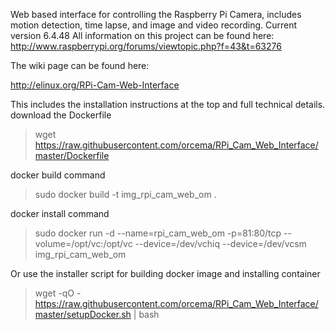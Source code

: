 Web based interface for controlling the Raspberry Pi Camera, includes motion detection, time lapse, and image and video recording.
Current version 6.4.48
All information on this project can be found here: http://www.raspberrypi.org/forums/viewtopic.php?f=43&t=63276

The wiki page can be found here:

http://elinux.org/RPi-Cam-Web-Interface

This includes the installation instructions at the top and full technical details.
download the Dockerfile
>wget https://raw.githubusercontent.com/orcema/RPi_Cam_Web_Interface/master/Dockerfile

docker build command
>sudo docker build -t img_rpi_cam_web_om .

docker install command
>sudo docker run -d --name=rpi_cam_web_om  -p=81:80/tcp --volume=/opt/vc:/opt/vc --device=/dev/vchiq --device=/dev/vcsm img_rpi_cam_web_om


Or use the installer script for building docker image and installing container
>wget -qO - https://raw.githubusercontent.com/orcema/RPi_Cam_Web_Interface/master/setupDocker.sh | bash

  
